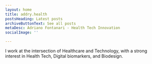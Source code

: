 ```yaml
---
layout: home
title: addry.health
postsHeading: Latest posts
archiveButtonText: See all posts
metaDesc: Adriano Fontanari - Health Tech Innovation
socialImage: ''

---
```

I work at the intersection of Healthcare and Technology, with a strong interest in Health Tech, Digital biomarkers, and Biodesign.